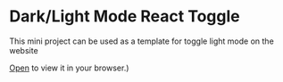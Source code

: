 # Dark/Light Mode React Toggle

This mini project can be used as a template for toggle light mode on the website




[Open](https://elegant-maamoul-a437e0.netlify.app/) to view it in your browser.)

